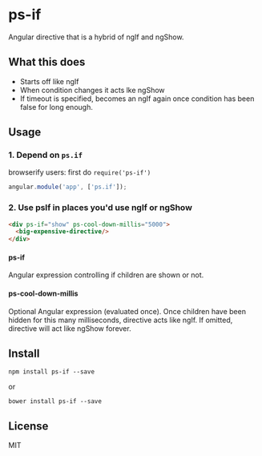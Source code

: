 # ps-if

Angular directive that is a hybrid of ngIf and ngShow.

## What this does

- Starts off like ngIf
- When condition changes it acts lke ngShow
- If timeout is specified, becomes an ngIf again once condition has been false for long enough.

## Usage

### 1. Depend on `ps.if`

browserify users: first do `require('ps-if')`

```js
angular.module('app', ['ps.if']);
```

### 2. Use psIf in places you'd use ngIf or ngShow

```html
<div ps-if="show" ps-cool-down-millis="5000">
  <big-expensive-directive/>
</div>
```

#### ps-if

Angular expression controlling if children are shown or not.

#### ps-cool-down-millis

Optional Angular expression (evaluated once). Once children have been hidden for this many milliseconds, directive acts like ngIf. If omitted, directive will act like ngShow forever.

## Install

`npm install ps-if --save`

or

`bower install ps-if --save`

## License

MIT